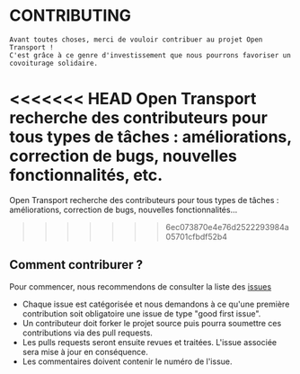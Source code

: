# CONTRIBUTING

```
Avant toutes choses, merci de vouloir contribuer au projet Open Transport !   
C'est grâce à ce genre d'investissement que nous pourrons favoriser un covoiturage solidaire.
```

<<<<<<< HEAD
Open Transport recherche des contributeurs pour tous types de tâches : améliorations, correction de bugs, nouvelles fonctionnalités, etc.
=======
Open Transport recherche des contributeurs pour tous types de tâches : améliorations, correction de bugs, nouvelles fonctionnalités...
>>>>>>> 6ec073870e4e76d2522293984a05701cfbdf52b4

## Comment contriburer ?


Pour commencer, nous recommendons de consulter la liste des [issues](https://github.com/OpenClassrooms-Student-Center/7688581-Expert-Git-GitHub/issues)   

- Chaque issue est catégorisée et nous demandons à ce qu'une première contribution soit obligatoire une issue de type "good first issue".  
- Un contributeur doit forker le projet source puis pourra soumettre ces contributions via des pull requests.  
- Les pulls requests seront ensuite revues et traitées. L'issue associée sera mise à jour en conséquence.  
- Les commentaires doivent contenir le numéro de l'issue.
